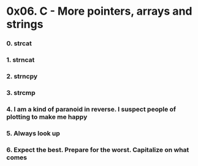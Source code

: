 # 0x06. C - More pointers, arrays and strings

### 0. strcat

### 1. strncat

### 2. strncpy

### 3. strcmp

### 4. I am a kind of paranoid in reverse. I suspect people of plotting to make me happy

### 5. Always look up

### 6. Expect the best. Prepare for the worst. Capitalize on what comes


